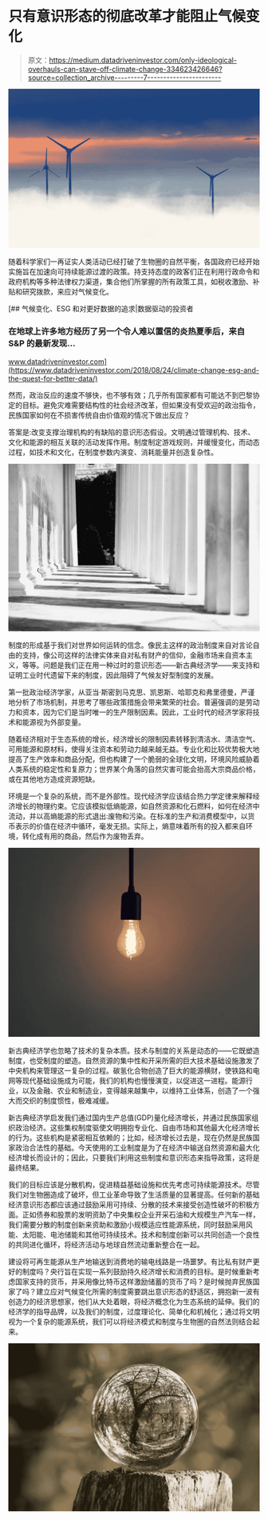# 只有意识形态的彻底改革才能阻止气候变化

> 原文：<https://medium.datadriveninvestor.com/only-ideological-overhauls-can-stave-off-climate-change-334623426646?source=collection_archive---------7----------------------->

![](img/19cb0981668a33ab3294ff2fa4ec721a.png)

随着科学家们一再证实人类活动已经打破了生物圈的自然平衡，各国政府已经开始实施旨在加速向可持续能源过渡的政策。持支持态度的政客们正在利用行政命令和政府机构等多种法律权力渠道，集合他们所掌握的所有政策工具，如税收激励、补贴和研究拨款，来应对气候变化。

[](https://www.datadriveninvestor.com/2018/08/24/climate-change-esg-and-the-quest-for-better-data/) [## 气候变化、ESG 和对更好数据的追求|数据驱动的投资者

### 在地球上许多地方经历了另一个令人难以置信的炎热夏季后，来自 S&P 的最新发现…

www.datadriveninvestor.com](https://www.datadriveninvestor.com/2018/08/24/climate-change-esg-and-the-quest-for-better-data/) 

然而，政治反应的速度不够快，也不够有效；几乎所有国家都有可能达不到巴黎协定的目标。避免灾难需要结构性的社会经济改革，但如果没有受欢迎的政治指令，民族国家如何在不损害传统自由价值观的情况下做出反应？

答案是:改变支撑治理机构的有缺陷的意识形态假设。文明通过管理机构、技术、文化和能源的相互关联的活动发挥作用。制度制定游戏规则，并缓慢变化，而动态过程，如技术和文化，在制度参数内演变、消耗能量并创造复杂性。

![](img/9ad1e202a563b2196d4e5be69e6f0760.png)

制度的形成基于我们对世界如何运转的信念。像民主这样的政治制度来自对言论自由的支持，像公司这样的法律实体来自对私有财产的信仰，金融市场来自资本主义，等等。问题是我们正在用一种过时的意识形态——新古典经济学——来支持和证明工业时代遗留下来的制度，因此阻碍了气候友好型制度的发展。

第一批政治经济学家，从亚当·斯密到马克思、凯恩斯、哈耶克和弗里德曼，严谨地分析了市场机制，并思考了哪些政策措施会带来繁荣的社会。普遍强调的是劳动力和资本，因为它们是当时唯一的生产限制因素。因此，工业时代的经济学家将技术和能源视为外部变量。

随着经济相对于生态系统的增长，经济增长的限制因素转移到清洁水、清洁空气、可用能源和原材料，使得关注资本和劳动力越来越无益。专业化和比较优势极大地提高了生产效率和商品分配，但也构建了一个脆弱的全球化文明，环境风险威胁着人类系统的稳定性和复原力；世界某个角落的自然灾害可能会抬高大宗商品价格，或在其他地方造成资源短缺。

环境是一个复杂的系统，而不是外部性。现代经济学应该结合热力学定律来解释经济增长的物理约束。它应该模拟低熵能源，如自然资源和化石燃料，如何在经济中流动，并以高熵能源的形式退出:废物和污染。在标准的生产和消费模型中，以货币表示的价值在经济中循环，毫发无损。实际上，熵意味着所有的投入都来自环境，转化成有用的商品，然后作为废物丢弃。

![](img/a2c0e76fdb5b14f97eeccbda3594dc53.png)

新古典经济学也忽略了技术的复杂本质。技术与制度的关系是动态的——它既塑造制度，也受制度的塑造。自然资源的集中性和开采所需的巨大技术基础设施激发了中央机构来管理这一复杂的过程。碳氢化合物创造了巨大的能源横财，使铁路和电网等现代基础设施成为可能，我们的机构也慢慢演变，以促进这一进程。能源行业，以及金融、农业和制造业，变得越来越集中，以维持工业体系，创造了一个强大而交织的制度惯性，极难减缓。

新古典经济学启发我们通过国内生产总值(GDP)量化经济增长，并通过民族国家组织政治经济。这些集权制度驱使文明拥抱专业化、自由市场和其他最大化经济增长的行为。这些机构是紧密相互依赖的；比如，经济增长过去是，现在仍然是民族国家政治合法性的基础。今天使用的工业制度是为了在经济中输送自然资源和最大化经济增长而设计的；因此，只要我们利用这些制度和意识形态来指导政策，这将是最终结果。

我们的目标应该是分散机构，促进精益基础设施和优先考虑可持续能源技术。尽管我们对生物圈造成了破坏，但工业革命导致了生活质量的显著提高。任何新的基础经济意识形态都应该通过鼓励采用可持续、分散的技术来接受创造性破坏的积极方面。正如债券和股票的发明资助了中央集权企业开采石油和大规模生产汽车一样，我们需要分散的制度创新来资助和激励小规模适应性能源系统，同时鼓励采用风能、太阳能、电池储能和其他可持续技术。技术和制度创新可以共同创造一个良性的共同进化循环，将经济活动与地球自然流动重新整合在一起。

建设将可再生能源从生产地输送到消费地的输电线路是一场噩梦。有比私有财产更好的制度吗？央行旨在实现一系列鼓励持久经济增长和消费的目标。是时候重新考虑国家支持的货币，并采用像比特币这样激励储蓄的货币了吗？是时候抛弃民族国家了吗？建立应对气候变化所需的制度需要跳出意识形态的舒适区，拥抱新一波有创造力的经济思想家，他们从大处着眼，将经济概念化为生态系统的延伸。我们的经济学的指导品牌，以及我们的制度，过度理论化、简单化和机械化；通过将文明视为一个复杂的能源系统，我们可以将经济模式和制度与生物圈的自然法则结合起来。

![](img/90630f70a28bbed537d6f6a5b0b798d0.png)